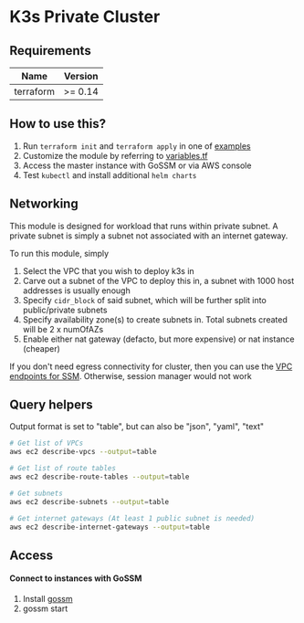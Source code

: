# K3s Private Cluster

## Requirements

| Name      | Version |
| --------- | ------- |
| terraform | >= 0.14 |

## How to use this?

1. Run `terraform init` and `terraform apply` in one of [examples](./examples)
2. Customize the module by referring to [variables.tf](./variables.tf)
3. Access the master instance with GoSSM or via AWS console
4. Test `kubectl` and install additional `helm charts`

## Networking

This module is designed for workload that runs within private subnet. A private subnet is simply a subnet not associated with an internet gateway.

To run this module, simply

1. Select the VPC that you wish to deploy k3s in
2. Carve out a subnet of the VPC to deploy this in, a subnet with 1000 host addresses is usually enough
3. Specify `cidr_block` of said subnet, which will be further split into public/private subnets
4. Specify availability zone(s) to create subnets in. Total subnets created will be 2 x numOfAZs
5. Enable either nat gateway (defacto, but more expensive) or nat instance (cheaper)

If you don't need egress connectivity for cluster, then you can use the [VPC endpoints for SSM](./extras/ssm_vpc_endpoints). Otherwise, session manager would not work

## Query helpers

Output format is set to "table", but can also be "json", "yaml", "text"

```sh
# Get list of VPCs
aws ec2 describe-vpcs --output=table

# Get list of route tables
aws ec2 describe-route-tables --output=table

# Get subnets
aws ec2 describe-subnets --output=table

# Get internet gateways (At least 1 public subnet is needed)
aws ec2 describe-internet-gateways --output=table
```

## Access

#### Connect to instances with GoSSM

1. Install [gossm](https://github.com/gjbae1212/gossm)
2. gossm start
